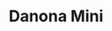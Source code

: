 ---
title: Danona Mini
image_primary: img/DANONA_Mesa_Mini_1.jpg
description: "Danona%20is%20the%20collection%20which%20best%20has%20been%20adapted%20to%20the%20changes%20in%20Bover.%20It%20has%20been%20present%20from%20the%20very%20beginning%2C%20a%20contemporaneous%20and%20timeless%20product%20adaptable%20to%20any%20environment.%20Danona%20is%20a%20product%20which%20can%20be%20customized%20and%20has%20a%20good%20quality-price%20balance.%0A%0A"
designer: Joana Bover
image_thumb: img/DANONA_Mesa_1x1.jpg
href: https://www.bover.es/en/lamp/danona-mini/
tags: 
  - bover
  - Indoor
  - Table
  - Pendant
  - Floor
  - indoor-lamps
category: indoor-lamps
subtitle: 
manufacturer: Bover
slug: /manufacturers/bover/indoor-lamps/joana-bover-danona-mini
---